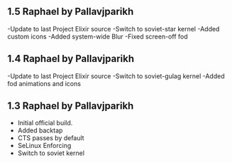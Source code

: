 ## 1.5 Raphael by Pallavjparikh

-Update to last Project Elixir source
-Switch to soviet-star kernel
-Added custom icons
-Added system-wide Blur
-Fixed screen-off fod

## 1.4 Raphael by Pallavjparikh

-Update to last Project Elixir source
-Switch to soviet-gulag kernel
-Added fod animations and icons

## 1.3 Raphael by Pallavjparikh

- Initial official build.
- Added backtap
- CTS passes by default	
- SeLinux Enforcing
- Switch to soviet kernel
